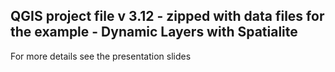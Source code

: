 ## QGIS project file v 3.12 - zipped with data files for the example - Dynamic Layers with Spatialite

For more details see the presentation slides
 
 
